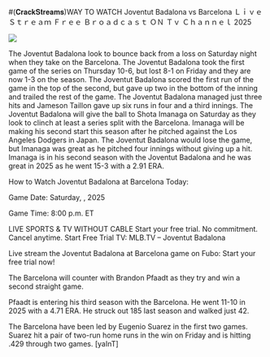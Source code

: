 #(𝐂𝐫𝐚𝐜𝐤𝐒𝐭𝐫𝐞𝐚𝐦𝐬)WAY TO WATCH Joventut Badalona vs Barcelona Ｌｉｖｅ Ｓｔｒｅａｍ Ｆｒｅｅ Ｂｒｏａｄｃａｓｔ ＯＮ Ｔｖ Ｃｈａｎｎｅｌ  2025  
  
  
[![](https://i.imgur.com/qSNzIqt.png)](https://movie.rssnews.media/KFmYIFR.php)  
  
The Joventut Badalona look to bounce back from a loss on Saturday night when they take on the Barcelona. The Joventut Badalona took the first game of the series on Thursday 10-6, but lost 8-1 on Friday and they are now 1-3 on the season. The Joventut Badalona scored the first run of the game in the top of the second, but gave up two in the bottom of the inning and trailed the rest of the game. The Joventut Badalona managed just three hits and Jameson Taillon gave up six runs in four and a third innings. The Joventut Badalona will give the ball to Shota Imanaga on Saturday as they look to clinch at least a series split with the Barcelona. Imanaga will be making his second start this season after he pitched against the Los Angeles Dodgers in Japan. The Joventut Badalona would lose the game, but Imanaga was great as he pitched four innings without giving up a hit. Imanaga is in his second season with the Joventut Badalona and he was great in 2025 as he went 15-3 with a 2.91 ERA.

How to Watch Joventut Badalona at Barcelona Today:

Game Date: Saturday, , 2025

Game Time: 8:00 p.m. ET

LIVE SPORTS & TV WITHOUT CABLE
Start your free trial. No commitment. Cancel anytime.
Start Free Trial
TV: MLB.TV – Joventut Badalona

Live stream the Joventut Badalona at Barcelona game on Fubo: Start your free trial now!

The Barcelona will counter with Brandon Pfaadt as they try and win a second straight game.

Pfaadt is entering his third season with the Barcelona. He went 11-10 in 2025 with a 4.71 ERA. He struck out 185 last season and walked just 42.

The Barcelona have been led by Eugenio Suarez in the first two games. Suarez hit a pair of two-run home runs in the win on Friday and is hitting .429 through two games. [yaInT]
